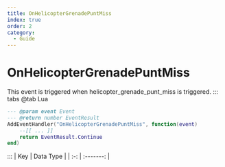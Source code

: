 ```yaml
---
title: OnHelicopterGrenadePuntMiss
index: true
order: 2
category:
  - Guide
---
```


# OnHelicopterGrenadePuntMiss
This event is triggered when helicopter_grenade_punt_miss is triggered.
::: tabs
@tab Lua
```lua
--- @param event Event
--- @return number EventResult
AddEventHandler("OnHelicopterGrenadePuntMiss", function(event)
    --[[ ... ]]
    return EventResult.Continue
end)
```

:::
| Key | Data Type |
| :-: | :-------: |